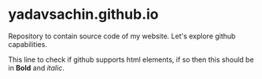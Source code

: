 # yadavsachin.github.io
Repository to contain source code of my website. Let's explore github capabilities.

This line to check if github supports html elements, if so then this should be in <b>Bold</b> and <i>italic</i>. 
